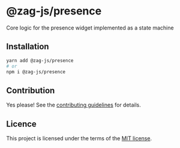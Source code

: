 # @zag-js/presence

Core logic for the presence widget implemented as a state machine

## Installation

```sh
yarn add @zag-js/presence
# or
npm i @zag-js/presence
```

## Contribution

Yes please! See the [contributing guidelines](https://github.com/chakra-ui/zag/blob/main/CONTRIBUTING.md) for details.

## Licence

This project is licensed under the terms of the [MIT license](https://github.com/chakra-ui/zag/blob/main/LICENSE).
